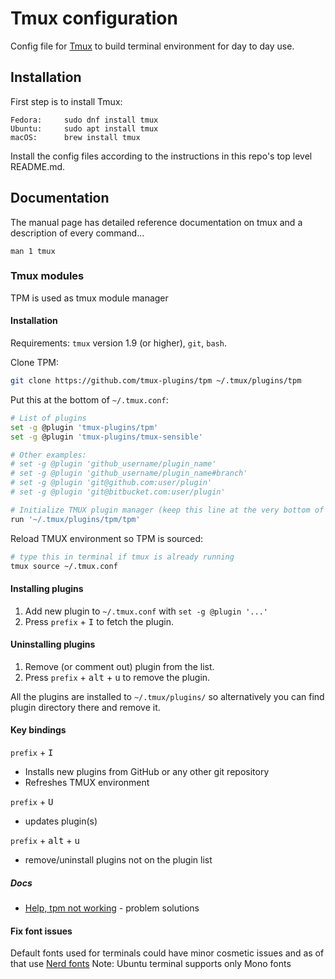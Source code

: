 # Tmux configuration

Config file for [Tmux](https://github.com/tmux/tmux/wiki) to build terminal environment for day to day use.

## Installation

First step is to install Tmux:

    Fedora:     sudo dnf install tmux
    Ubuntu:     sudo apt install tmux
    macOS:      brew install tmux

Install the config files according to the instructions in this repo's top level README.md.

## Documentation

The manual page has detailed reference documentation on tmux and a description of every command...

    man 1 tmux

### Tmux modules

TPM is used as tmux module manager

#### Installation

Requirements: `tmux` version 1.9 (or higher), `git`, `bash`.

Clone TPM:

```bash
git clone https://github.com/tmux-plugins/tpm ~/.tmux/plugins/tpm
```

Put this at the bottom of `~/.tmux.conf`:

```bash
# List of plugins
set -g @plugin 'tmux-plugins/tpm'
set -g @plugin 'tmux-plugins/tmux-sensible'

# Other examples:
# set -g @plugin 'github_username/plugin_name'
# set -g @plugin 'github_username/plugin_name#branch'
# set -g @plugin 'git@github.com:user/plugin'
# set -g @plugin 'git@bitbucket.com:user/plugin'

# Initialize TMUX plugin manager (keep this line at the very bottom of tmux.conf)
run '~/.tmux/plugins/tpm/tpm'
```

Reload TMUX environment so TPM is sourced:

```bash
# type this in terminal if tmux is already running
tmux source ~/.tmux.conf
```

#### Installing plugins

1. Add new plugin to `~/.tmux.conf` with `set -g @plugin '...'`
2. Press `prefix` + <kbd>I</kbd> to fetch the plugin.

#### Uninstalling plugins

1. Remove (or comment out) plugin from the list.
2. Press `prefix` + <kbd>alt</kbd> + <kbd>u</kbd> to remove the plugin.

All the plugins are installed to `~/.tmux/plugins/` so alternatively you can
find plugin directory there and remove it.

#### Key bindings

`prefix` + <kbd>I</kbd>
- Installs new plugins from GitHub or any other git repository
- Refreshes TMUX environment

`prefix` + <kbd>U</kbd>
- updates plugin(s)

`prefix` + <kbd>alt</kbd> + <kbd>u</kbd>
- remove/uninstall plugins not on the plugin list

##### Docs

- [Help, tpm not working](https://github.com/tmux-plugins/tpm) - problem solutions

#### Fix font issues

Default fonts used for terminals could have minor cosmetic issues and as of that use [Nerd fonts](https://github.com/ryanoasis/nerd-fonts)
Note: Ubuntu terminal supports only Mono fonts


